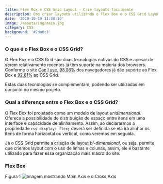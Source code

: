 ```yaml
---
title: Flex Box e CSS Grid Layout - Crie layouts facilmente
description: Cmo criar layouts utilizando o Flex Box e o CSS Grid Layout
date: '2019-10-19 11:08:10'
image: /assets/img/main.jpg
category: CSS
background: '#2da0c3'
---
```

### O que é o Flex Box e o CSS Grid?

O Flex Box e o CSS Grid são duas tecnologias nativas do CSS e apesar de serem relativamente recentes já têm suporte na maioria dos browsers. Conforme o site [Can I use](https://caniuse.com/), [98.06%](https://caniuse.com/#feat=flexbox) dos navegadores já dão suporte ao Flex Box e [92.81%](https://caniuse.com/#search=css%20grid) ao CSS Grid.

Estas duas tecnologias se complementam, podendo ser utilizadas em conjunto no mesmo projeto.

### Qual a diferença entre o Flex Box e o CSS Grid?

O Flex Box foi projetado como um modelo de layout _unidimensional_. Oferece a possibilidade de distribuição de espaço entre itens em uma interface e capacidade de alinhamento. Assim, ao declararmos a propriedade 
`css display: flex;` 
deverá ser definida se ela irá alinhar os itens de forma horizontal ou vertical, como veremos em seguida.

Já o CSS Grid permite a criação de layout _bi-dimensional_, ou seja, permite que criemos layout com o uso de linhas e colunas, assim, ele é bastante utilizado para fazer essa organização mais macro do site.

### Flex Box

Figura 1
![Imagem mostrando Main Axis e o Cross Axis](/assets/img/grupo-3.jpg "Flex Box - Main Axis e Cross Axis")
